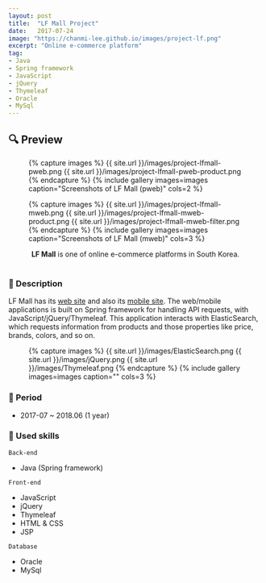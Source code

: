 ```yaml
---
layout: post
title:  "LF Mall Project"
date:   2017-07-24
image: "https://chanmi-lee.github.io/images/project-lf.png"
excerpt: "Online e-commerce platform"
tag:
- Java
- Spring framework
- JavaScript
- jQuery
- Thymeleaf
- Oracle
- MySql
---
```


## :mag: Preview
<figure class="half">
{% capture images %}
	{{ site.url }}/images/project-lfmall-pweb.png
	{{ site.url }}/images/project-lfmall-pweb-product.png
{% endcapture %}
{% include gallery images=images caption="Screenshots of LF Mall (pweb)" cols=2 %}
</figure>
<figure class="third">
{% capture images %}
	{{ site.url }}/images/project-lfmall-mweb.png
	{{ site.url }}/images/project-lfmall-mweb-product.png
	{{ site.url }}/images/project-lfmall-mweb-filter.png
{% endcapture %}
{% include gallery images=images caption="Screenshots of LF Mall (mweb)" cols=3 %}
</figure>
<center><b>LF Mall</b> is one of online e-commerce platforms in South Korea.</center><br>

### :pushpin: Description
LF Mall has its [web site](https://www.lfmall.com/) and also its [mobile site](https://m.lfmall.com/).
The web/mobile applications is built on Spring framework for handling API requests, with JavaScript/jQuery/Thymeleaf.
This application interacts with ElasticSearch, which requests information from products and those properties like price, brands, colors, and so on. 

<figure class="third">
{% capture images %}
	{{ site.url }}/images/ElasticSearch.png
	{{ site.url }}/images/jQuery.png
	{{ site.url }}/images/Thymeleaf.png
{% endcapture %}
{% include gallery images=images caption="" cols=3 %}
</figure>

### :date: Period
* 2017-07 ~ 2018.06 (1 year)

### :hammer: Used skills
`Back-end`
* Java (Spring framework)

`Front-end`
* JavaScript
* jQuery
* Thymeleaf
* HTML & CSS
* JSP

`Database`
* Oracle
* MySql

